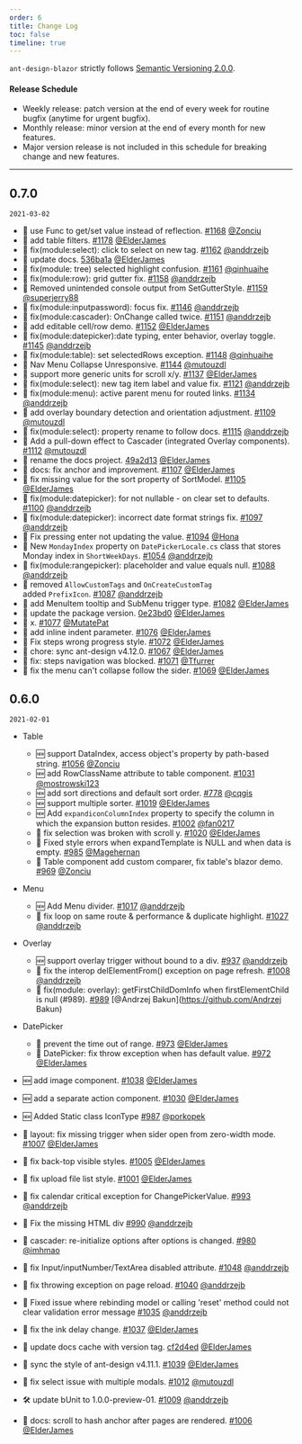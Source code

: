 ```yaml
---
order: 6
title: Change Log
toc: false
timeline: true
---
```


`ant-design-blazor` strictly follows [Semantic Versioning 2.0.0](http://semver.org/).

#### Release Schedule

- Weekly release: patch version at the end of every week for routine bugfix (anytime for urgent bugfix).
- Monthly release: minor version at the end of every month for new features.
- Major version release is not included in this schedule for breaking change and new features.

---
## 0.7.0

`2021-03-02`

- 🚫 use Func to get/set value instead of reflection. [#1168](https://github.com/ant-design/ant-design/pull/1168) [@Zonciu](https://github.com/Zonciu)
- 🚫 add table filters. [#1178](https://github.com/ant-design/ant-design/pull/1178) [@ElderJames](https://github.com/ElderJames)
- 🐞 fix(module:select): click to select on new tag. [#1162](https://github.com/ant-design/ant-design/pull/1162) [@anddrzejb](https://github.com/anddrzejb)
- 🚫 update docs. [536ba1a](https://github.com/ant-design/ant-design/commit/536ba1a) [@ElderJames](https://github.com/ElderJames)
- 🐞 fix(module: tree) selected highlight confusion. [#1161](https://github.com/ant-design/ant-design/pull/1161) [@qinhuaihe](https://github.com/qinhuaihe)
- 🐞 fix(module:row): grid gutter fix. [#1158](https://github.com/ant-design/ant-design/pull/1158) [@anddrzejb](https://github.com/anddrzejb)
- 🐞 Removed unintended console output from SetGutterStyle. [#1159](https://github.com/ant-design/ant-design/pull/1159) [@superjerry88](https://github.com/superjerry88)
- 🐞 fix(module:inputpassword): focus fix. [#1146](https://github.com/ant-design/ant-design/pull/1146) [@anddrzejb](https://github.com/anddrzejb)
- 🐞 fix(module:cascader): OnChange called twice. [#1151](https://github.com/ant-design/ant-design/pull/1151) [@anddrzejb](https://github.com/anddrzejb)
- 🚫 add editable cell/row demo. [#1152](https://github.com/ant-design/ant-design/pull/1152) [@ElderJames](https://github.com/ElderJames)
- 🐞 fix(module:datepicker):date typing, enter behavior, overlay toggle. [#1145](https://github.com/ant-design/ant-design/pull/1145) [@anddrzejb](https://github.com/anddrzejb)
- 🐞 fix(module:table): set selectedRows exception. [#1148](https://github.com/ant-design/ant-design/pull/1148) [@qinhuaihe](https://github.com/qinhuaihe)
- 🐞 Nav Menu Collapse Unresponsive. [#1144](https://github.com/ant-design/ant-design/pull/1144) [@mutouzdl](https://github.com/mutouzdl)
- 🐞 support more generic units for scroll x/y. [#1137](https://github.com/ant-design/ant-design/pull/1137) [@ElderJames](https://github.com/ElderJames)
- 🐞 fix(module:select): new tag item label and value fix. [#1121](https://github.com/ant-design/ant-design/pull/1121) [@anddrzejb](https://github.com/anddrzejb)
- 🐞 fix(module:menu): active parent menu for routed links. [#1134](https://github.com/ant-design/ant-design/pull/1134) [@anddrzejb](https://github.com/anddrzejb)
- 🚫 add overlay boundary detection and orientation adjustment. [#1109](https://github.com/ant-design/ant-design/pull/1109) [@mutouzdl](https://github.com/mutouzdl)
- 🐞 fix(module:select): property rename to follow docs. [#1115](https://github.com/ant-design/ant-design/pull/1115) [@anddrzejb](https://github.com/anddrzejb)
- 🚫 Add a pull-down effect to Cascader (integrated Overlay components). [#1112](https://github.com/ant-design/ant-design/pull/1112) [@mutouzdl](https://github.com/mutouzdl)
- 🚫 rename the docs project. [49a2d13](https://github.com/ant-design/ant-design/commit/49a2d13) [@ElderJames](https://github.com/ElderJames)
- 🐞 docs: fix anchor and improvement. [#1107](https://github.com/ant-design/ant-design/pull/1107) [@ElderJames](https://github.com/ElderJames)
- 🐞 fix missing value for the sort property of SortModel. [#1105](https://github.com/ant-design/ant-design/pull/1105) [@ElderJames](https://github.com/ElderJames)
- 🐞 fix(module:datepicker): for not nullable - on clear set to defaults. [#1100](https://github.com/ant-design/ant-design/pull/1100) [@anddrzejb](https://github.com/anddrzejb)
- 🐞 fix(module:datepicker): incorrect date format strings fix. [#1097](https://github.com/ant-design/ant-design/pull/1097) [@anddrzejb](https://github.com/anddrzejb)
- 🚫 Fix pressing enter not updating the value. [#1094](https://github.com/ant-design/ant-design/pull/1094) [@Hona](https://github.com/Hona)
- 🐞 New `MondayIndex` property on `DatePickerLocale.cs` class that stores Monday index in `ShortWeekDays`. [#1054](https://github.com/ant-design/ant-design/pull/1054) [@anddrzejb](https://github.com/anddrzejb)
- 🐞 fix(module:rangepicker): placeholder and value equals null. [#1088](https://github.com/ant-design/ant-design/pull/1088) [@anddrzejb](https://github.com/anddrzejb)
- 🐞 removed `AllowCustomTags` and `OnCreateCustomTag` <br>    added `PrefixIcon`. [#1087](https://github.com/ant-design/ant-design/pull/1087) [@anddrzejb](https://github.com/anddrzejb)
- 🚫 add MenuItem tooltip and SubMenu trigger type. [#1082](https://github.com/ant-design/ant-design/pull/1082) [@ElderJames](https://github.com/ElderJames)
- 🚫 update the package version. [0e23bd0](https://github.com/ant-design/ant-design/commit/0e23bd0) [@ElderJames](https://github.com/ElderJames)
- 🚫 x. [#1077](https://github.com/ant-design/ant-design/pull/1077) [@MutatePat](https://github.com/MutatePat)
- 🚫 add inline indent parameter. [#1076](https://github.com/ant-design/ant-design/pull/1076) [@ElderJames](https://github.com/ElderJames)
- 💄 Fix steps wrong progress style. [#1072](https://github.com/ant-design/ant-design/pull/1072) [@ElderJames](https://github.com/ElderJames)
- 🚫 chore: sync ant-design v4.12.0. [#1067](https://github.com/ant-design/ant-design/pull/1067) [@ElderJames](https://github.com/ElderJames)
- 🐞 fix: steps navigation was blocked. [#1071](https://github.com/ant-design/ant-design/pull/1071) [@Tfurrer](https://github.com/Tfurrer)
- 🐞 fix the menu can't collapse follow the sider. [#1069](https://github.com/ant-design/ant-design/pull/1069) [@ElderJames](https://github.com/ElderJames)

## 0.6.0

`2021-02-01`

- Table
  - 🆕 support DataIndex, access object's property by path-based string. [#1056](https://github.com/ant-design/ant-design/pull/1056) [@Zonciu](https://github.com/Zonciu)
  - 🆕 add RowClassName attribute to table component. [#1031](https://github.com/ant-design/ant-design/pull/1031) [@mostrowski123](https://github.com/mostrowski123)
  - 🆕 add sort directions and default sort order. [#778](https://github.com/ant-design/ant-design/pull/778) [@cqgis](https://github.com/cqgis)
  - 🆕 support multiple sorter. [#1019](https://github.com/ant-design/ant-design/pull/1019) [@ElderJames](https://github.com/ElderJames)
  - 🆕 Add `expandiconColumnIndex` property to specify the column in which the expansion button resides. [#1002](https://github.com/ant-design/ant-design/pull/1002) [@fan0217](https://github.com/fan0217)
  - 🐞 fix selection was broken with scroll y. [#1020](https://github.com/ant-design/ant-design/pull/1020) [@ElderJames](https://github.com/ElderJames)
  - 🐞 Fixed style errors when expandTemplate is NULL and when data is empty. [#985](https://github.com/ant-design/ant-design/pull/985) [@Magehernan](https://github.com/Magehernan)
  - 🐞 Table component add custom comparer, fix table's blazor demo. [#969](https://github.com/ant-design/ant-design/pull/969) [@Zonciu](https://github.com/Zonciu)
- Menu
  - 🆕 Add Menu divider. [#1017](https://github.com/ant-design/ant-design/pull/1017) [@anddrzejb](https://github.com/anddrzejb)
  - 🐞 fix loop on same route & performance & duplicate highlight. [#1027](https://github.com/ant-design/ant-design/pull/1027) [@anddrzejb](https://github.com/anddrzejb)
- Overlay
  - 🆕 support overlay trigger without bound to a div. [#937](https://github.com/ant-design/ant-design/pull/937) [@anddrzejb](https://github.com/anddrzejb)
  - 🐞 fix the interop delElementFrom() exception on page refresh. [#1008](https://github.com/ant-design/ant-design/pull/1008) [@anddrzejb](https://github.com/anddrzejb)
  - 🐞 fix(module: overlay): getFirstChildDomInfo when firstElementChild is null (#989). [#989](https://github.com/ant-design/ant-design/pull/989) [@Andrzej Bakun](https://github.com/Andrzej Bakun)
- DatePicker
  - 🐞 prevent the time out of range. [#973](https://github.com/ant-design/ant-design/pull/973) [@ElderJames](https://github.com/ElderJames)
  - 🐞 DatePicker: fix throw exception when has default value. [#972](https://github.com/ant-design/ant-design/pull/972) [@ElderJames](https://github.com/ElderJames)

- 🆕 add image component. [#1038](https://github.com/ant-design/ant-design/pull/1038) [@ElderJames](https://github.com/ElderJames)
- 🆕 add a separate action component. [#1030](https://github.com/ant-design/ant-design/pull/1030) [@ElderJames](https://github.com/ElderJames)
- 🆕 Added Static class IconType [#987](https://github.com/ant-design/ant-design/pull/987) [@porkopek](https://github.com/porkopek)

- 🐞 layout: fix missing trigger when sider open from zero-width mode. [#1007](https://github.com/ant-design/ant-design/pull/1007) [@ElderJames](https://github.com/ElderJames)
- 💄 fix back-top visible styles. [#1005](https://github.com/ant-design/ant-design/pull/1005) [@ElderJames](https://github.com/ElderJames)
- 💄 fix upload file list style. [#1001](https://github.com/ant-design/ant-design/pull/1001) [@ElderJames](https://github.com/ElderJames)
- 🐞 fix calendar critical exception for ChangePickerValue. [#993](https://github.com/ant-design/ant-design/pull/993) [@anddrzejb](https://github.com/anddrzejb)
- 💄 Fix the missing HTML div [#990](https://github.com/ant-design/ant-design/pull/990) [@anddrzejb](https://github.com/anddrzejb)
- 🐞 cascader: re-initialize options after options is changed. [#980](https://github.com/ant-design/ant-design/pull/980) [@imhmao](https://github.com/imhmao)
- 🐞 fix Input/inputNumber/TextArea disabled attribute. [#1048](https://github.com/ant-design/ant-design/pull/1048) [@anddrzejb](https://github.com/anddrzejb)
- 🐞 fix throwing exception on page reload. [#1040](https://github.com/ant-design/ant-design/pull/1040) [@anddrzejb](https://github.com/anddrzejb)
- 🐞 Fixed issue where rebinding model or calling 'reset' method could not clear validation error message [#1035](https://github.com/ant-design/ant-design/pull/1035) [@anddrzejb](https://github.com/anddrzejb)
- 🐞 fix the ink delay change. [#1037](https://github.com/ant-design/ant-design/pull/1037) [@ElderJames](https://github.com/ElderJames)
- 📖 update docs cache with version tag. [cf2d4ed](https://github.com/ant-design/ant-design/commit/cf2d4ed) [@ElderJames](https://github.com/ElderJames)
- 💄 sync the style of ant-design v4.11.1. [#1039](https://github.com/ant-design/ant-design/pull/1039) [@ElderJames](https://github.com/ElderJames)
- 🐞 fix select issue with multiple modals. [#1012](https://github.com/ant-design/ant-design/pull/1012) [@mutouzdl](https://github.com/mutouzdl)
- 🛠 update bUnit  to 1.0.0-preview-01. [#1009](https://github.com/ant-design/ant-design/pull/1009) [@anddrzejb](https://github.com/anddrzejb)
- 📖 docs: scroll to hash anchor after pages are rendered. [#1006](https://github.com/ant-design/ant-design/pull/1006) [@ElderJames](https://github.com/ElderJames)